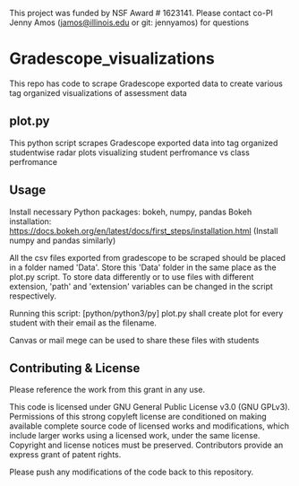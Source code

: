 This project was funded by NSF Award # 1623141.
Please contact co-PI Jenny Amos (jamos@illinois.edu or git: jennyamos) for questions

# Gradescope_visualizations
This repo has code to scrape Gradescope exported data to create various tag organized visualizations of assessment data

## plot.py
This python script scrapes Gradescope exported data into tag organized studentwise radar plots visualizing student perfromance vs class perfromance

## Usage
Install necessary Python packages: bokeh, numpy, pandas
Bokeh installation: https://docs.bokeh.org/en/latest/docs/first_steps/installation.html
(Install numpy and pandas similarly)
 
All the csv files exported from gradescope to be scraped should be placed in a folder named 'Data'. Store this 'Data' folder in the same place as the plot.py script. To store data differently or to use files with different extension, 'path' and 'extension' variables can be changed in the script respectively.

Running this script: [python/python3/py] plot.py shall create plot for every student with their email as the filename.

Canvas or mail mege can be used to share these files with students 

## Contributing & License
Please reference the work from this grant in any use.

This code is licensed under GNU General Public License v3.0 (GNU GPLv3).
Permissions of this strong copyleft license are conditioned on making available complete source code of licensed works and modifications, which include larger works using a licensed work, under the same license. Copyright and license notices must be preserved. Contributors provide an express grant of patent rights.

Please push any modifications of the code back to this repository.
